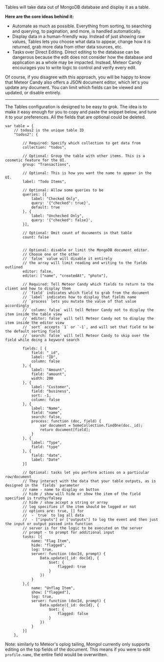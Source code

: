 Tables will take data out of MongoDB database and display it as a table. 

**Here are the core ideas behind it:**
 - Automate as much as possible. Everything from sorting, to searching and querying, to pagination, and more, is handled automatically. 
 - Display data in a human-friendly way. Instead of just showing raw values, Tables lets you choose what data to appear, change how it is returned, grab more data from other data sources, etc.
 - Tasks over Direct Editing. Direct editing to the database can be dangerous because the edit does not consider how the database and application as a whole may be impacted. Instead, Meteor Candy encourages you to write logic to control and verify every edit.

Of course, if you disagree with this approach, you will be happy to know that Meteor Candy also offers a JSON document editor, which let's you update any document. You can limit which fields can be viewed and updated, or disable entirely.

----

The Tables configuration is designed to be easy to grok. The idea is to make it easy enough for you to copy and paste the snippet below, and tune it to your preferences. All the fields that are optional could be deleted.

```
var table = {
	// todos2 is the unique table ID
	"todos2": {

		// Required: Specify which collection to get data from
		collection: "todos",

		// Optional: Group the table with other items. This is a cosmetic feature for the UI.
		group: "Transactions",

		// Optional: This is how you want the name to appear in the UI.
		label: "Todo Items",

		// Optional: Allow some queries to be 
		queries: [{
			label: "Checked Only",
			query: '{"checked": true}',
			default: true
		}, {
			label: "Unchecked Only",
			query: '{"checked": false}',
		}],

		// Optional: Omit count of documents in that table
		count: false
		

		// Optional: disable or limit the MongoDB document editor. 
		// Choose one or the other
		// `false` value will disable it entirely
		// the array will limit reading and writing to the fields outlined
		editor: false,
		editor: ["name", "createdAt", "photo"],

		// Required: Tell Meteor Candy which fields to return to the client and how to display them
		// `field` indicates which field to grab from the document
		// `label` indicates how to display that fields name
		// `process` lets you mutate the value of that value accordingly
		// `column: false` will tell Meteor Candy not to display the item inside the table view
		// `editor: false` will tell Meteor Candy not to display the item inside the editor view
		// `sort` accepts `1` or `-1`, and will set that field to be the default sorting field
		// `search: false` will tell Meteor Candy to skip over the field while doing a keyword search

		fields: [ {
			field: "_id",
			label: "ID",
			column: false
		}, {
			label: "Amount",
			field: "amount",
			width: 200
		}, {
			label: "Customer",
			field: "business",
			sort: -1,
			column: false
		}, {
			label: "Name",
			field: "name",
			search: false,
			process: function (doc, field) {
			 	var document = SomeCollection.findOne(doc._id);
			 	return document[field];
			}
		}, {
			label: "Type",
			field: "type"
		}, {
			field: "date",
			label: "Date"
		}]

		// Optional: tasks let you perform actions on a particular row/document
		// They interact with the data that your table outputs, as is designed in the `fields` parameter
		// name - name to display on button
		// hide / show will hide or show the item of the field specified is truthy/falsey
		// hide / show accept a string or array
		// log specifies if the item should be logged or not
		// options are: true, [] for 		
		//  - `true` to log all data
		//  - ["inputs"] or ["outputs"] to log the event and then just the input or output passed into function
		// server is for the logic to be executed on the server
		// prompt - to prompt for additional input
		tasks: [{
			name: "Flag Item",
			hide: "flagged",
			log: true,
			server: function (docId, prompt) {
				Data.update({_id: docId}, {
					$set: {
						flagged: true
					}
				})
			}
		},{
			name: "Unflag Item",
			show: ["flagged"],
			log: true,
			server: function (docId, prompt) {
				Data.update({_id: docId}, {
					$set: {
						flagged: false
					}
				})
			}
		}]
	},
```

Note: similarly to Meteor's oplog tailing, Mongol currently only supports editing on the top fields of the document. This means if you were to edit `profile.name`, the entire field would be overwritten.